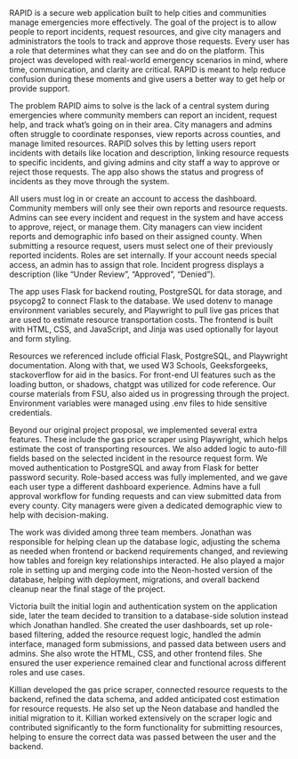RAPID is a secure web application built to help cities and communities manage emergencies more effectively. The goal of the project is to allow people to report incidents, request resources, and give city managers and administrators the tools to track and approve those requests. Every user has a role that determines what they can see and do on the platform. This project was developed with real-world emergency scenarios in mind, where time, communication, and clarity are critical. RAPID is meant to help reduce confusion during these moments and give users a better way to get help or provide support.


The problem RAPID aims to solve is the lack of a central system during emergencies where community members can report an incident, request help, and track what’s going on in their area. City managers and admins often struggle to coordinate responses, view reports across counties, and manage limited resources. RAPID solves this by letting users report incidents with details like location and description, linking resource requests to specific incidents, and giving admins and city staff a way to approve or reject those requests. The app also shows the status and progress of incidents as they move through the system.


All users must log in or create an account to access the dashboard. Community members will only see their own reports and resource requests. Admins can see every incident and request in the system and have access to approve, reject, or manage them. City managers can view incident reports and demographic info based on their assigned county. When submitting a resource request, users must select one of their previously reported incidents. Roles are set internally. If your account needs special access, an admin has to assign that role. Incident progress displays a description (like “Under Review”, “Approved”, “Denied”).


The app uses Flask for backend routing, PostgreSQL for data storage, and psycopg2 to connect Flask to the database. We used dotenv to manage environment variables securely, and Playwright to pull live gas prices that are used to estimate resource transportation costs. The frontend is built with HTML, CSS, and JavaScript, and Jinja was used optionally for layout and form styling.


Resources we referenced include official Flask, PostgreSQL, and Playwright documentation. Along with that, we used W3 Schools, Geeksforgeeks, stackoverflow for aid in the basics. For front-end UI features such as the loading button, or shadows, chatgpt was utilized for code reference. Our course materials from FSU, also aided us in progressing through the project. Environment variables were managed using .env files to hide sensitive credentials.


Beyond our original project proposal, we implemented several extra features. These include the gas price scraper using Playwright, which helps estimate the cost of transporting resources. We also added logic to auto-fill fields based on the selected incident in the resource request form. We moved authentication to PostgreSQL and away from Flask for better password security. Role-based access was fully implemented, and we gave each user type a different dashboard experience. Admins have a full approval workflow for funding requests and can view submitted data from every county. City managers were given a dedicated demographic view to help with decision-making.

The work was divided among three team members. Jonathan was responsible for helping clean up the database logic, adjusting the schema as needed when frontend or backend requirements changed, and reviewing how tables and foreign key relationships interacted. He also played a major role in setting up and merging code into the Neon-hosted version of the database, helping with deployment, migrations, and overall backend cleanup near the final stage of the project.

Victoria built the initial login and authentication system on the application side, later the team decided to transition to a database-side solution instead which Jonathan handled. She created the user dashboards, set up role-based filtering, added the resource request logic, handled the admin interface, managed form submissions, and passed data between users and admins. She also wrote the HTML, CSS, and other frontend files. She ensured the user experience remained clear and functional across different roles and use cases.


Killian developed the gas price scraper, connected resource requests to the backend, refined the data schema, and added anticipated cost estimation for resource requests. He also set up the Neon database and handled the initial migration to it. Killian worked extensively on the scraper logic and contributed significantly to the form functionality for submitting resources, helping to ensure the correct data was passed between the user and the backend.
